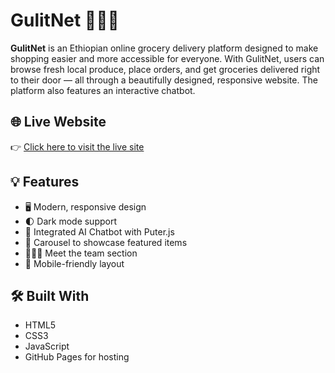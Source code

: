 # GulitNet 🛒🇪🇹

**GulitNet** is an Ethiopian online grocery delivery platform designed to make shopping easier and more accessible for everyone. With GulitNet, users can browse fresh local produce, place orders, and get groceries delivered right to their door — all through a beautifully designed, responsive website. The platform also features an interactive chatbot.

## 🌐 Live Website

👉 [Click here to visit the live site](https://bontugg.github.io/startup-profile/)

## 💡 Features

- 🖥️ Modern, responsive design
- 🌓 Dark mode support
- 💬 Integrated AI Chatbot with Puter.js
- 🎠 Carousel to showcase featured items
- 🧑‍🤝‍🧑 Meet the team section
- 📱 Mobile-friendly layout

## 🛠️ Built With

- HTML5
- CSS3
- JavaScript
- GitHub Pages for hosting

